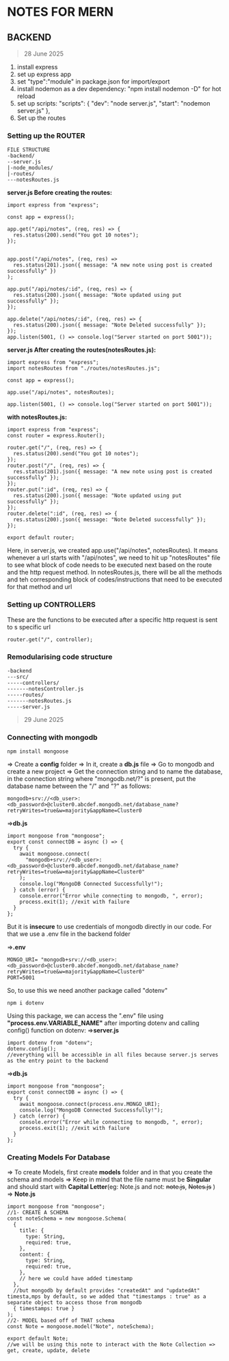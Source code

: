 # NOTES FOR MERN

## BACKEND

> 28 June 2025

1. install express
2. set up express app
3. set "type":"module" in package.json for import/export
4. install nodemon as a dev dependency: "npm install nodemon -D" for hot reload
5. set up scripts:
   "scripts": {
   "dev": "node server.js",
   "start": "nodemon server.js"
   },
6. Set up the routes

### Setting up the ROUTER

```
FILE STRUCTURE
-backend/
--server.js
|-node_modules/
|-routes/
---notesRoutes.js
```

**server.js Before creating the routes:**

```
import express from "express";

const app = express();

app.get("/api/notes", (req, res) => {
  res.status(200).send("You got 10 notes");
});


app.post("/api/notes", (req, res) =>
  res.status(201).json({ message: "A new note using post is created successfully" })
);

app.put("/api/notes/:id", (req, res) => {
  res.status(200).json({ message: "Note updated using put successfully" });
});

app.delete("/api/notes/:id", (req, res) => {
  res.status(200).json({ message: "Note Deleted successfully" });
});
app.listen(5001, () => console.log("Server started on port 5001"));

```

**server.js After creating the routes(notesRoutes.js):**

```
import express from "express";
import notesRoutes from "./routes/notesRoutes.js";

const app = express();

app.use("/api/notes", notesRoutes);

app.listen(5001, () => console.log("Server started on port 5001"));
```

**with notesRoutes.js:**

```
import express from "express";
const router = express.Router();

router.get("/", (req, res) => {
  res.status(200).send("You got 10 notes");
});
router.post("/", (req, res) => {
  res.status(201).json({ message: "A new note using post is created successfully" });
});
router.put(":id", (req, res) => {
  res.status(200).json({ message: "Note updated using put successfully" });
});
router.delete(":id", (req, res) => {
  res.status(200).json({ message: "Note Deleted successfully" });
});

export default router;
```

Here, in server.js, we created app.use("/api/notes", notesRoutes). It means whenever a url starts with "/api/notes", we need to hit up "notesRoutes" file to see what block of code needs to be executed next based on the route and the http request method. In notesRoutes.js, there will be all the methods and teh corresponding block of codes/instructions that need to be executed for that method and url

### Setting up CONTROLLERS

These are the functions to be executed after a specific http request is sent to s specific url

```
router.get("/", controller);
```

### Remodularising code structure

```
-backend
---src/
-----controllers/
-------notesController.js
-----routes/
-------notesRoutes.js
-----server.js
```

> 29 June 2025

### Connecting with mongodb

```
npm install mongoose
```

=> Create a **config** folder
=> In it, create a **db.js** file
=> Go to mongodb and create a new project
=> Get the connection string and to name the database, in the connection string where "mongodb.net/?" is present, put the database name between the "/" and "?" as follows:

```
mongodb+srv://<db_user>:<db_password>@cluster0.abcdef.mongodb.net/database_name?retryWrites=true&w=majority&appName=Cluster0
```

=>**db.js**

```
import mongoose from "mongoose";
export const connectDB = async () => {
  try {
    await mongoose.connect(
      "mongodb+srv://<db_user>:<db_password>@cluster0.abcdef.mongodb.net/database_name?retryWrites=true&w=majority&appName=Cluster0"
    );
    console.log("MongoDB Connected Successfully!");
  } catch (error) {
    console.error("Error while connecting to mongodb, ", error);
    process.exit(1); //exit with failure
  }
};

```

But it is **insecure** to use credentials of mongodb directly in our code. For that we use a .env file in the backend folder

=>**.env**

```
MONGO_URI= "mongodb+srv://<db_user>:<db_password>@cluster0.abcdef.mongodb.net/database_name?retryWrites=true&w=majority&appName=Cluster0"
PORT=5001
```

So, to use this we need another package called "dotenv"

```
npm i dotenv
```

Using this package, we can access the ".env" file using **"process.env.VARIABLE_NAME"** after importing dotenv and calling config() function on dotenv:
=>**server.js**

```
import dotenv from "dotenv";
dotenv.config();
//everything will be accessible in all files because server.js serves as the entry point to the backend

```

=>**db.js**

```
import mongoose from "mongoose";
export const connectDB = async () => {
  try {
    await mongoose.connect(process.env.MONGO_URI);
    console.log("MongoDB Connected Successfully!");
  } catch (error) {
    console.error("Error while connecting to mongodb, ", error);
    process.exit(1); //exit with failure
  }
};
```

### Creating Models For Database

=> To create Models, first create **models** folder and in that you create the schema and models
=> Keep in mind that the file name must be **Singular** and should start with **Capital Letter**(eg: Note.js and not: ~~note.js~~, ~~Notes.js~~ )
=> **Note.js**

```
import mongoose from "mongoose";
//1- CREATE A SCHEMA
const noteSchema = new mongoose.Schema(
  {
    title: {
      type: String,
      required: true,
    },
    content: {
      type: String,
      required: true,
    },
    // here we could have added timestamp
  },
  //but mongodb by default provides "createdAt" and "updatedAt" timesta,mps by default, so we added that "timestamps : true" as a separate object to access those from mongodb
  { timestamps: true }
);
//2- MODEL based off of THAT schema
const Note = mongoose.model("Note", noteSchema);

export default Note;
//we will be using this note to interact with the Note Collection => get, create, update, delete

```
